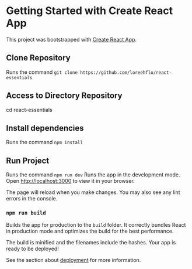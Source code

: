 # Getting Started with Create React App

This project was bootstrapped with [Create React App](https://github.com/loreehflo/react-essentials).

## Clone Repository

Runs the command `git clone https://github.com/loreehflo/react-essentials`

## Access to Directory Repository

cd react-essentials

## Install dependencies

Runs the command `npm install`

## Run Project

Runs the command `npm run dev`
Runs the app in the development mode.
Open [http://localhost:3000](http://localhost:5173) to view it in your browser.

The page will reload when you make changes.
You may also see any lint errors in the console.

### `npm run build`

Builds the app for production to the `build` folder.
It correctly bundles React in production mode and optimizes the build for the best performance.

The build is minified and the filenames include the hashes.
Your app is ready to be deployed!

See the section about [deployment](https://facebook.github.io/create-react-app/docs/deployment) for more information.
